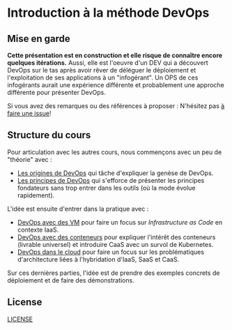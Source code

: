 # Introduction à la méthode DevOps

## Mise en garde

**Cette présentation est en construction et elle risque de connaître encore quelques itérations.** Aussi, elle est l'oeuvre d'un DEV qui a découvert DevOps sur le tas après avoir rêver de déléguer le déploiement et l'exploitation de ses applications à un "infogérant". Un OPS de ces infogérants aurait une expérience différente et probablement une approche différente pour présenter DevOps.

Si vous avez des remarques ou des références à proposer : N'hésitez pas [à faire une issue](https://github.com/mborne/cours-devops/issues)!

## Structure du cours

Pour articulation avec les autres cours, nous commençons avec un peu de "théorie" avec :

* [Les origines de DevOps](src/slides/origines.md) qui tâche d'expliquer la genèse de DevOps.
* [Les principes de DevOps](src/slides/principes.md) qui s'efforce de présenter les principes fondateurs sans trop entrer dans les outils (où la mode évolue rapidement).

L'idée est ensuite d'entrer dans la pratique avec :

* [DevOps avec des VM](src/slides/vm.md) pour faire un focus sur *Infrastructure as Code* en contexte IaaS.
* [DevOps avec des conteneurs](src/slides/conteneurs.md) pour expliquer l'intérêt des conteneurs (livrable universel) et introduire CaaS avec un survol de Kubernetes.
* [DevOps dans le cloud](src/slides/cloud.md) pour faire un focus sur les problématiques d'architecture liées à l'hybridation d'IaaS, SaaS et CaaS.

Sur ces dernières parties, l'idée est de prendre des exemples concrets de déploiement et de faire des démonstrations.

## License

[LICENSE](LICENSE)

